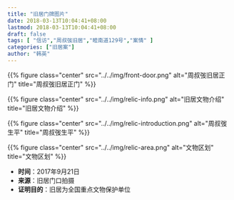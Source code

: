 ```yaml
---
title: "旧居门牌图片"
date: 2018-03-13T10:04:41+08:00
lastmod: 2018-03-13T10:04:41+08:00
draft: false
tags: [ "信访","周叔弢旧居","睦南道129号","案情" ]
categories: ["旧居案"]
author: "韩英"
---
```


{{% figure class="center" src="../../img/front-door.png" alt="周叔弢旧居正门" title="周叔弢旧居正门" %}}

{{% figure class="center" src="../../img/relic-info.png" alt="旧居文物介绍" title="旧居文物介绍" %}}

{{% figure class="center" src="../../img/relic-introduction.png" alt="周叔弢生平" title="周叔弢生平" %}}

{{% figure class="center" src="../../img/relic-area.png" alt="文物区划" title="文物区划" %}}

 * **时间**：2017年9月21日
 * **来源**：旧居门口拍摄
 * **证明目的**：旧居为全国重点文物保护单位